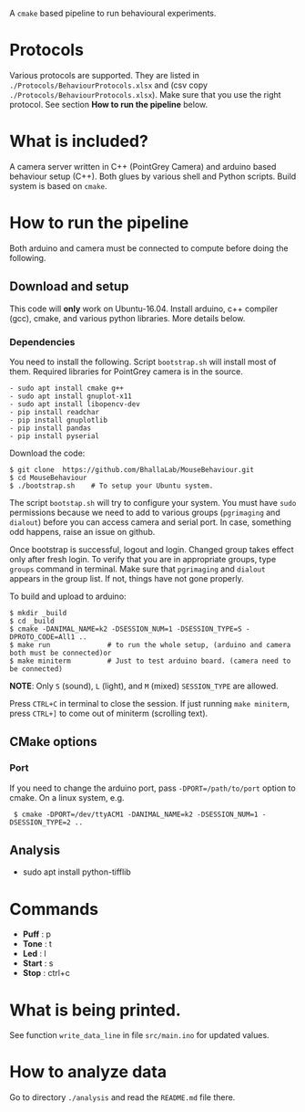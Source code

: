 A `cmake` based pipeline to run behavioural experiments.

# Protocols

Various protocols are supported. They are listed in
`./Protocols/BehaviourProtocols.xlsx` and (csv copy
`./Protocols/BehaviourProtocols.xlsx`). Make sure that you use the right
protocol. See section __How to run the pipeline__ below.


# What is included?

A camera server written in C++ (PointGrey Camera) and arduino based behaviour
setup (C++). Both glues by various shell and Python scripts. Build system is
based on `cmake`. 

# How to run the pipeline 

Both arduino and camera must be connected to compute before doing the following.

## Download and setup 

This code will __only__ work on Ubuntu-16.04. Install arduino, c++ compiler
(gcc), cmake, and various python libraries. More details below.

### Dependencies

You need to install the following. Script `bootstrap.sh` will install most of
them. Required libraries for PointGrey camera is in the source.

    - sudo apt install cmake g++
    - sudo apt install gnuplot-x11
    - sudo apt install libopencv-dev
    - pip install readchar
    - pip install gnuplotlib
    - pip install pandas 
    - pip install pyserial

Download the code:

    $ git clone  https://github.com/BhallaLab/MouseBehaviour.git
    $ cd MouseBehaviour 
    $ ./bootstrap.sh    # To setup your Ubuntu system.

The script `bootstap.sh` will try to configure your system. You must have `sudo`
permissions because we need to add to various groups (`pgrimaging` and `dialout`)
before you can access camera and serial port. In case, something odd happens,
raise an issue on github. 

Once bootstrap is successful, logout and login. Changed group takes effect only
after fresh login. To verify that you are in appropriate groups, type `groups`
command in terminal. Make sure that `pgrimaging` and `dialout` appears in the
group list.  If not, things have not gone properly. 

To build and upload to arduino:

    $ mkdir _build 
    $ cd _build
    $ cmake -DANIMAL_NAME=k2 -DSESSION_NUM=1 -DSESSION_TYPE=S -DPROTO_CODE=All1 ..
    $ make run              # to run the whole setup, (arduino and camera both must be connected)or
    $ make miniterm         # Just to test arduino board. (camera need to be connected)

__NOTE__: Only `S` (sound), `L` (light), and `M` (mixed) `SESSION_TYPE` are
allowed.

Press `CTRL+C` in terminal to close the session. If just running `make
miniterm`, press `CTRL+]` to come out of miniterm (scrolling text).

## CMake options

### Port

If you need to change the arduino port, pass `-DPORT=/path/to/port` option to cmake. On a linux system, e.g.

     $ cmake -DPORT=/dev/ttyACM1 -DANIMAL_NAME=k2 -DSESSION_NUM=1 -DSESSION_TYPE=2 ..

## Analysis
 
- sudo apt install python-tifflib 

# Commands

- __Puff__ : p
- __Tone__ : t
- __Led__ : l
- __Start__ : s 
- __Stop__ : ctrl+c

# What is being printed.

See function `write_data_line` in file `src/main.ino` for updated values.

# How to analyze data

Go to directory `./analysis` and read the `README.md` file there. 
